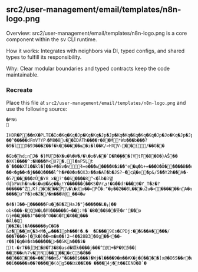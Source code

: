 ## src2/user-management/email/templates/n8n-logo.png

Overview: src2/user-management/email/templates/n8n-logo.png is a core component within the sv CLI runtime.

How it works: Integrates with neighbors via DI, typed configs, and shared types to fulfill its responsibility.

Why: Clear modular boundaries and typed contracts keep the code maintainable.

### Recreate

Place this file at `src2/user-management/email/templates/n8n-logo.png` and use the following source:

```
�PNG

   IHDR   �   P   ��mX   �PLTE   �Io�Kq�Kq�Jp�Kq�Kq�Jp�Jp�Kq�Kq�Kq�Kq�Kq�Jp�Jo�Kq�Jp�Jp�Kq�Kq�Kq�Jq�Kq�Kq�Kq�Kq�Kq�Kq�Kq�Kq�Kp�Kq�Kq�Jp�Kq�Kq�Kq�Kq�Kq�Kq�Jp�Jp�Kq�KqDY�S   ,tRNS ����(��Υ}t2!��^����؜�dFmV?ҮP˵�M8�8u�  �IDATh����r�0 �M*Wo���b���?�9�lO�93���Z��f�k�ׯ�����њ�i�l��K/>HXV-��{/��G��
�Gb�hd;пJ� �}MU3�X�u�%�W�/�\�o�\��`D�R�̘���(VtF�8�8�}AŜ���XKl����^:�N���M<U7�.l�aP5Ļt �`����XTi��kl�]��»#�8v�v󇧧۫4=e���w����K�i��"e�ɰ�ե+=���O�Ȱ�����B��c�qc���I�H� `q�ɤ�B�wY�H�~6l�rx\,�f��U�k��'z��S;r9�(�H�Eiz��~��3�*S>�I�Q��cS?��<�g��<�j���Q����l^h�#�0�a�OX3٪��a�A[�b�JS?~�cԬ�e�p&/5��Y2h��A�-�57�����zǓ�Y8_x�?'��S����8^<�lb�3먶dʠbFWch�nw�s�w@�&ȩ��ع!Y������{��KS�Vrڧ!�G��d!���0�Y_T�z�?������^Ż,Kf܉����P\�\�do��=PĆ�:"�p��2��8L���u2u�>������nA�ռ���--xW#��p4X�lb��>��0�	����u^P�}e�Z�/�m���V@_��4�w�4�)I��~������Fu��B�ZHaJ�"}������L�ډ|��
obk���-�QW�L�料������ύ~��:!�`�B���S��똣�r'��o
Gj#�����J"��B�^O��G�T�X������Al�Q
��Z�il�A������yC�G�	&z���͗mÇ�3<M�ڛ���Iph���!�.�	�E���9Ͼs�CPDj:��&��A����/���7���>|�k�)��=m�m��!2~4��28B3�0g��<��-r��]�g�8�sb������>��5Ka���i�)t-�r7��ʃӇ�@�T3�Ƀ�asd�蝡k����j���^@+�P�95��|��B��u%7v�tN[�����cC5�Ǽ��	����8߻���=��f��mŠ/"�G��0$���)�Wj�l����9�m��#X�j�{���񧪇�]x@�O6S��r�w�����9��/��ǐ�����a��?�����(ǒg5��Ǳ��E��	����4j�t��    IEND�B`�
```
